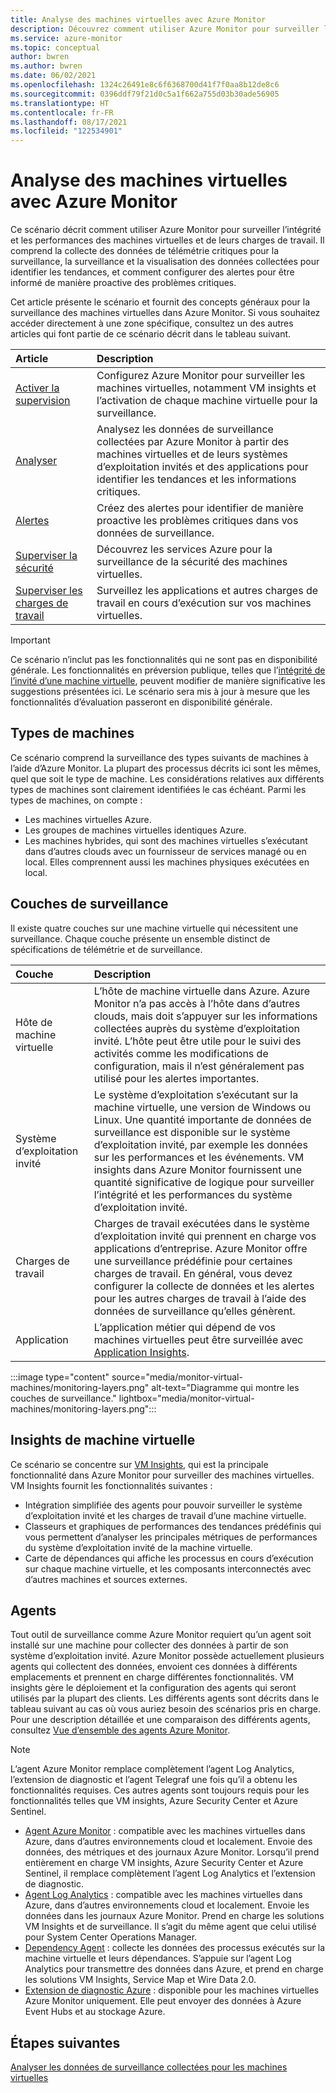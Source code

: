 ```yaml
---
title: Analyse des machines virtuelles avec Azure Monitor
description: Découvrez comment utiliser Azure Monitor pour surveiller l’intégrité et les performances des machines virtuelles et de leurs charges de travail.
ms.service: azure-monitor
ms.topic: conceptual
author: bwren
ms.author: bwren
ms.date: 06/02/2021
ms.openlocfilehash: 1324c26491e8c6f6368700d41f7f0aa8b12de8c6
ms.sourcegitcommit: 0396ddf79f21d0c5a1f662a755d03b30ade56905
ms.translationtype: HT
ms.contentlocale: fr-FR
ms.lasthandoff: 08/17/2021
ms.locfileid: "122534901"
---
```

# <a name="monitor-virtual-machines-with-azure-monitor"></a>Analyse des machines virtuelles avec Azure Monitor
Ce scénario décrit comment utiliser Azure Monitor pour surveiller l’intégrité et les performances des machines virtuelles et de leurs charges de travail. Il comprend la collecte des données de télémétrie critiques pour la surveillance, la surveillance et la visualisation des données collectées pour identifier les tendances, et comment configurer des alertes pour être informé de manière proactive des problèmes critiques.

Cet article présente le scénario et fournit des concepts généraux pour la surveillance des machines virtuelles dans Azure Monitor. Si vous souhaitez accéder directement à une zone spécifique, consultez un des autres articles qui font partie de ce scénario décrit dans le tableau suivant.

| Article | Description |
|:---|:---|
| [Activer la supervision](monitor-virtual-machine-configure.md) | Configurez Azure Monitor pour surveiller les machines virtuelles, notamment VM insights et l’activation de chaque machine virtuelle pour la surveillance.  |
| [Analyser](monitor-virtual-machine-analyze.md) | Analysez les données de surveillance collectées par Azure Monitor à partir des machines virtuelles et de leurs systèmes d’exploitation invités et des applications pour identifier les tendances et les informations critiques. |
| [Alertes](monitor-virtual-machine-alerts.md)   | Créez des alertes pour identifier de manière proactive les problèmes critiques dans vos données de surveillance. |
| [Superviser la sécurité](monitor-virtual-machine-security.md) | Découvrez les services Azure pour la surveillance de la sécurité des machines virtuelles. |
| [Superviser les charges de travail](monitor-virtual-machine-workloads.md) | Surveillez les applications et autres charges de travail en cours d’exécution sur vos machines virtuelles. |

> [!IMPORTANT]
> Ce scénario n’inclut pas les fonctionnalités qui ne sont pas en disponibilité générale. Les fonctionnalités en préversion publique, telles que l’[intégrité de l’invité d’une machine virtuelle](vminsights-health-overview.md), peuvent modifier de manière significative les suggestions présentées ici. Le scénario sera mis à jour à mesure que les fonctionnalités d’évaluation passeront en disponibilité générale.

## <a name="types-of-machines"></a>Types de machines
Ce scénario comprend la surveillance des types suivants de machines à l’aide d’Azure Monitor. La plupart des processus décrits ici sont les mêmes, quel que soit le type de machine. Les considérations relatives aux différents types de machines sont clairement identifiées le cas échéant. Parmi les types de machines, on compte : 

- Les machines virtuelles Azure.
- Les groupes de machines virtuelles identiques Azure.
- Les machines hybrides, qui sont des machines virtuelles s’exécutant dans d’autres clouds avec un fournisseur de services managé ou en local. Elles comprennent aussi les machines physiques exécutées en local.

## <a name="layers-of-monitoring"></a>Couches de surveillance
Il existe quatre couches sur une machine virtuelle qui nécessitent une surveillance. Chaque couche présente un ensemble distinct de spécifications de télémétrie et de surveillance. 

| Couche | Description |
|:---|:---|
| Hôte de machine virtuelle | L’hôte de machine virtuelle dans Azure. Azure Monitor n’a pas accès à l’hôte dans d’autres clouds, mais doit s’appuyer sur les informations collectées auprès du système d’exploitation invité. L’hôte peut être utile pour le suivi des activités comme les modifications de configuration, mais il n’est généralement pas utilisé pour les alertes importantes. |
| Système d’exploitation invité | Le système d’exploitation s’exécutant sur la machine virtuelle, une version de Windows ou Linux. Une quantité importante de données de surveillance est disponible sur le système d’exploitation invité, par exemple les données sur les performances et les événements. VM insights dans Azure Monitor fournissent une quantité significative de logique pour surveiller l’intégrité et les performances du système d’exploitation invité. |
| Charges de travail | Charges de travail exécutées dans le système d’exploitation invité qui prennent en charge vos applications d’entreprise. Azure Monitor offre une surveillance prédéfinie pour certaines charges de travail. En général, vous devez configurer la collecte de données et les alertes pour les autres charges de travail à l’aide des données de surveillance qu’elles génèrent. |
| Application | L’application métier qui dépend de vos machines virtuelles peut être surveillée avec [Application Insights](../app/app-insights-overview.md). 

:::image type="content" source="media/monitor-virtual-machines/monitoring-layers.png" alt-text="Diagramme qui montre les couches de surveillance." lightbox="media/monitor-virtual-machines/monitoring-layers.png":::

## <a name="vm-insights"></a>Insights de machine virtuelle
Ce scénario se concentre sur [VM Insights](../vm/vminsights-overview.md), qui est la principale fonctionnalité dans Azure Monitor pour surveiller des machines virtuelles. VM Insights fournit les fonctionnalités suivantes :

- Intégration simplifiée des agents pour pouvoir surveiller le système d’exploitation invité et les charges de travail d’une machine virtuelle. 
- Classeurs et graphiques de performances des tendances prédéfinis qui vous permettent d’analyser les principales métriques de performances du système d’exploitation invité de la machine virtuelle.
- Carte de dépendances qui affiche les processus en cours d’exécution sur chaque machine virtuelle, et les composants interconnectés avec d’autres machines et sources externes.

## <a name="agents"></a>Agents
Tout outil de surveillance comme Azure Monitor requiert qu’un agent soit installé sur une machine pour collecter des données à partir de son système d’exploitation invité. Azure Monitor possède actuellement plusieurs agents qui collectent des données, envoient ces données à différents emplacements et prennent en charge différentes fonctionnalités. VM insights gère le déploiement et la configuration des agents qui seront utilisés par la plupart des clients. Les différents agents sont décrits dans le tableau suivant au cas où vous auriez besoin des scénarios pris en charge. Pour une description détaillée et une comparaison des différents agents, consultez [Vue d’ensemble des agents Azure Monitor](../agents/agents-overview.md).

> [!NOTE]
> L’agent Azure Monitor remplace complètement l’agent Log Analytics, l’extension de diagnostic et l’agent Telegraf une fois qu’il a obtenu les fonctionnalités requises. Ces autres agents sont toujours requis pour les fonctionnalités telles que VM insights, Azure Security Center et Azure Sentinel.

- [Agent Azure Monitor](../agents/agents-overview.md#log-analytics-agent) : compatible avec les machines virtuelles dans Azure, dans d’autres environnements cloud et localement. Envoie des données, des métriques et des journaux Azure Monitor. Lorsqu’il prend entièrement en charge VM insights, Azure Security Center et Azure Sentinel, il remplace complètement l’agent Log Analytics et l’extension de diagnostic.
- [Agent Log Analytics](../agents/agents-overview.md#log-analytics-agent) : compatible avec les machines virtuelles dans Azure, dans d’autres environnements cloud et localement. Envoie les données dans les journaux Azure Monitor. Prend en charge les solutions VM Insights et de surveillance. Il s’agit du même agent que celui utilisé pour System Center Operations Manager.
- [Dependency Agent](../agents/agents-overview.md#dependency-agent) : collecte les données des processus exécutés sur la machine virtuelle et leurs dépendances. S’appuie sur l’agent Log Analytics pour transmettre des données dans Azure, et prend en charge les solutions VM Insights, Service Map et Wire Data 2.0.
- [Extension de diagnostic Azure](../agents/agents-overview.md#azure-diagnostics-extension) : disponible pour les machines virtuelles Azure Monitor uniquement. Elle peut envoyer des données à Azure Event Hubs et au stockage Azure.

## <a name="next-steps"></a>Étapes suivantes

[Analyser les données de surveillance collectées pour les machines virtuelles](monitor-virtual-machine-analyze.md)
